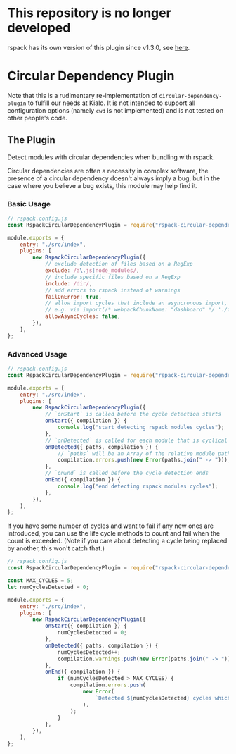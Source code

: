 # This repository is no longer developed
rspack has its own version of this plugin since v1.3.0, see [here](https://rspack.dev/plugins/rspack/circular-dependency-rspack-plugin).

# Circular Dependency Plugin

Note that this is a rudimentary re-implementation of `circular-dependency-plugin` to fulfill our needs at Kialo.
It is not intended to support all configuration options (namely `cwd` is not implemented) and is not tested on other people's code.

## The Plugin

Detect modules with circular dependencies when bundling with rspack.

Circular dependencies are often a necessity in complex software, the presence of a circular dependency doesn't always imply a bug, but in the case where you believe a bug exists, this module may help find it.

### Basic Usage

```js
// rspack.config.js
const RspackCircularDependencyPlugin = require("rspack-circular-dependency-plugin");

module.exports = {
    entry: "./src/index",
    plugins: [
        new RspackCircularDependencyPlugin({
            // exclude detection of files based on a RegExp
            exclude: /a\.js|node_modules/,
            // include specific files based on a RegExp
            include: /dir/,
            // add errors to rspack instead of warnings
            failOnError: true,
            // allow import cycles that include an asyncronous import,
            // e.g. via import(/* webpackChunkName: "dashboard" */ './file.js')
            allowAsyncCycles: false,
        }),
    ],
};
```

### Advanced Usage

```js
// rspack.config.js
const RspackCircularDependencyPlugin = require("rspack-circular-dependency-plugin");

module.exports = {
    entry: "./src/index",
    plugins: [
        new RspackCircularDependencyPlugin({
            // `onStart` is called before the cycle detection starts
            onStart({ compilation }) {
                console.log("start detecting rspack modules cycles");
            },
            // `onDetected` is called for each module that is cyclical
            onDetected({ paths, compilation }) {
                // `paths` will be an Array of the relative module paths that make up the cycle
                compilation.errors.push(new Error(paths.join(" -> ")));
            },
            // `onEnd` is called before the cycle detection ends
            onEnd({ compilation }) {
                console.log("end detecting rspack modules cycles");
            },
        }),
    ],
};
```

If you have some number of cycles and want to fail if any new ones are
introduced, you can use the life cycle methods to count and fail when the
count is exceeded. (Note if you care about detecting a cycle being replaced by
another, this won't catch that.)

```js
// rspack.config.js
const RspackCircularDependencyPlugin = require("rspack-circular-dependency-plugin");

const MAX_CYCLES = 5;
let numCyclesDetected = 0;

module.exports = {
    entry: "./src/index",
    plugins: [
        new RspackCircularDependencyPlugin({
            onStart({ compilation }) {
                numCyclesDetected = 0;
            },
            onDetected({ paths, compilation }) {
                numCyclesDetected++;
                compilation.warnings.push(new Error(paths.join(" -> ")));
            },
            onEnd({ compilation }) {
                if (numCyclesDetected > MAX_CYCLES) {
                    compilation.errors.push(
                        new Error(
                            `Detected ${numCyclesDetected} cycles which exceeds configured limit of ${MAX_CYCLES}`,
                        ),
                    );
                }
            },
        }),
    ],
};
```
